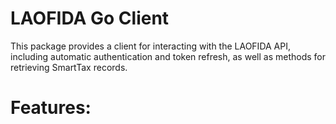 ﻿# LAOFIDA Go Client
   This package provides a client for interacting with the LAOFIDA API, including automatic authentication and token refresh, as well as methods for retrieving SmartTax records.
# Features:
  
